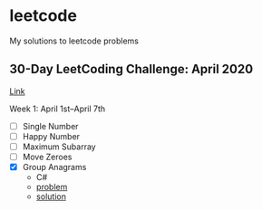 # leetcode

My solutions to leetcode problems

## 30-Day LeetCoding Challenge: April 2020

[Link](https://leetcode.com/explore/featured/card/30-day-leetcoding-challenge/)

Week 1: April 1st–April 7th
- [ ] Single Number
- [ ] Happy Number
- [ ] Maximum Subarray
- [ ] Move Zeroes
- [X] Group Anagrams
  - C#
  - [problem](https://leetcode.com/explore/featured/card/30-day-leetcoding-challenge/528/week-1/3288/)
  - [solution](https://github.com/SourenP/leetcode/blob/master/30_day_challenge/group_anagrams.cs)
